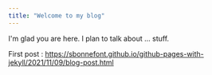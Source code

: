 ```yaml
---
title: "Welcome to my blog"
---
```


I'm glad you are here. I plan to talk about ... stuff.

First post : https://sbonnefont.github.io/github-pages-with-jekyll/2021/11/09/blog-post.html
